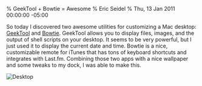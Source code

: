 % GeekTool + Bowtie = Awesome
% Eric Seidel
% Thu, 13 Jan 2011 00:00:00 -05:00

So today I discovered two awesome utilities for customizing a Mac
desktop: [GeekTool][1] and [Bowtie][2]. GeekTool allows you to display
files, images, and the output of shell scripts on your desktop. It
seems to be very powerful, but I just used it to display the current
date and time. Bowtie is a nice, customizable remote for iTunes that
has tons of keyboard shortcuts and integrates with Last.fm. Combining
those two apps with a nice wallpaper and some tweaks to my dock, I was
able to make this.

<img class="post" title="Desktop" src="/img/desktop-geektools.png" />

[1]: http://projects.tynsoe.org/en/geektool/
[2]: http://bowtieapp.com/
